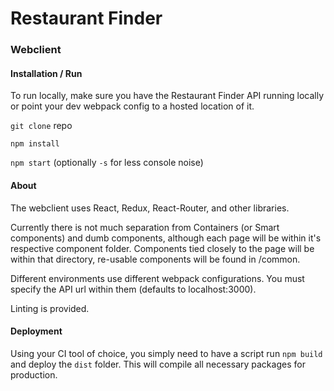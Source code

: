 # Restaurant Finder
### Webclient

#### Installation / Run
To run locally, make sure you have the Restaurant Finder API running locally
or point your dev webpack config to a hosted location of it.

`git clone` repo

`npm install`

`npm start` (optionally `-s` for less console noise)


#### About
The webclient uses React, Redux, React-Router, and other libraries.

Currently there is not much separation from Containers (or Smart components) and
dumb components, although each page will be within it's respective component folder.
Components tied closely to the page will be within that directory, re-usable components
will be found in /common.

Different environments use different webpack configurations.  You must specify the
API url within them (defaults to localhost:3000). 

Linting is provided.

#### Deployment
Using your CI tool of choice, you simply need to have a script run `npm build`
and deploy the `dist` folder.  This will compile all necessary packages for production.
